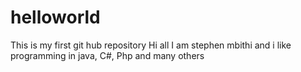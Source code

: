 # helloworld
This is my first git hub repository
Hi all
I am stephen mbithi and i like programming in java, C#, Php and many others 
